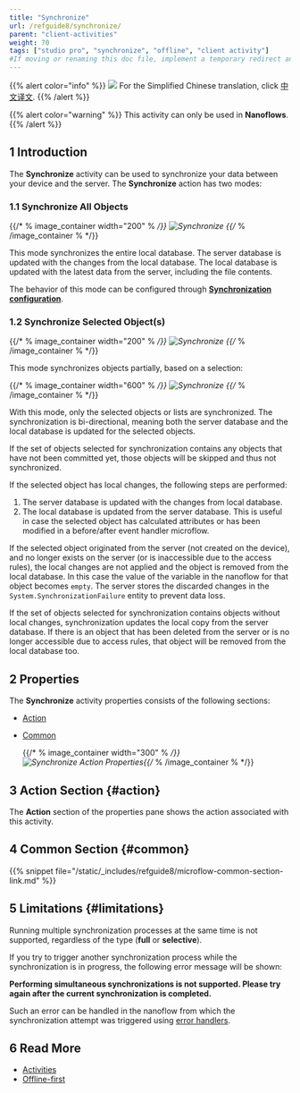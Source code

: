 ```yaml
---
title: "Synchronize"
url: /refguide8/synchronize/
parent: "client-activities"
weight: 70
tags: ["studio pro", "synchronize", "offline", "client activity"]
#If moving or renaming this doc file, implement a temporary redirect and let the respective team know they should update the URL in the product. See Mapping to Products for more details.
---
```


{{% alert color="info" %}}
<img src="/attachments/china.png" style="display: inline-block; margin: 0" /> For the Simplified Chinese translation, click [中文译文](https://cdn.mendix.tencent-cloud.com/documentation/refguide8/synchronize.pdf).
{{% /alert %}}

{{% alert color="warning" %}}
This activity can only be used in **Nanoflows**.
{{% /alert %}}

## 1 Introduction

The **Synchronize** activity can be used to synchronize your data between your device and the server.  The **Synchronize** action has two modes:

### 1.1 Synchronize All Objects

{{/* % image_container width="200" % */}}
![Synchronize](/attachments/refguide8/modeling/application-logic/activities/client-activities/synchronize/synchronize.png)
{{/* % /image_container % */}}

This mode synchronizes the entire local database. The server database is updated with the changes from the local database. The local database is updated with the latest data from the server, including the file contents.

The behavior of this mode can be configured through [**Synchronization configuration**](/refguide8/offline-first/#customizable-synchronization).

### 1.2 Synchronize Selected Object(s)

{{/* % image_container width="200" % */}}
![Synchronize](/attachments/refguide8/modeling/application-logic/activities/client-activities/synchronize/synchronize-objects.png)
{{/* % /image_container % */}}

This mode synchronizes objects partially, based on a selection:

{{/* % image_container width="600" % */}}
![Synchronize](/attachments/refguide8/modeling/application-logic/activities/client-activities/synchronize/synchronize-objects-selection.png)
{{/* % /image_container % */}}

With this mode, only the selected objects or lists are synchronized. The synchronization is bi-directional,
meaning both the server database and the local database is updated for the selected objects.

If the set of objects selected for synchronization contains any objects that have not been committed yet, those objects will be skipped and thus not synchronized.

If the selected object has local changes, the following steps are performed:

1. The server database is updated with the changes from local database.
1. The local database is updated from the server database. This is useful in case the selected object has calculated attributes or has been modified in a before/after event handler microflow.

If the selected object originated from the server (not created on the device), and no longer exists on the server (or is inaccessible due to the access rules), the local changes are not applied and the object is removed from the local database. In this case the value of the variable in the nanoflow for that object becomes `empty`. The server stores the discarded changes in the `System.SynchronizationFailure` entity to prevent data loss.

If the set of objects selected for synchronization contains objects without local changes, synchronization updates the local copy from the server database. If there is an object that has been deleted from the server or is no longer accessible due to access rules, that object will be removed from the local database too.

## 2 Properties

The **Synchronize** activity properties consists of the following sections:

* [Action](#action)

* [Common](#common)

	{{/* % image_container width="300" % */}}![Synchronize Action Properties](/attachments/refguide8/modeling/application-logic/activities/client-activities/synchronize/synchronize-properties.png){{/* % /image_container % */}}

## 3 Action Section {#action}

The **Action** section of the properties pane shows the action associated with this activity.

## 4 Common Section {#common}

{{% snippet file="/static/_includes/refguide8/microflow-common-section-link.md" %}}

## 5 Limitations {#limitations}

Running multiple synchronization processes at the same time is not supported, regardless of the type (**full** or **selective**).

If you try to trigger another synchronization process while the synchronization is in progress, the following error message will be shown:

**Performing simultaneous synchronizations is not supported. Please try again after the current synchronization is completed.**

Such an error can be handled in the nanoflow from which the synchronization attempt was triggered using [error handlers](/refguide8/error-event/#errorhandlers).

## 6 Read More

* [Activities](/refguide8/activities/)
* [Offline-first](/refguide8/offline-first/)
